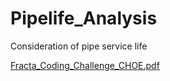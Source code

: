 # Pipelife_Analysis
Consideration of pipe service life

[Fracta_Coding_Challenge_CHOE.pdf](https://github.com/Wook22/Pipelife_Analysis/blob/main/Fracta_Coding_Challenge_CHOE.pdf)

